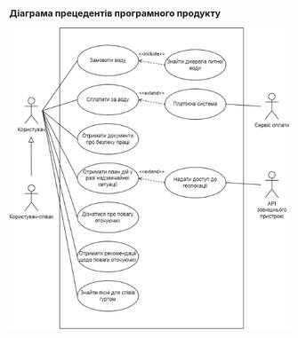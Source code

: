 ### Діаграма прецедентів програмного продукту

![](https://github.com/oleksandrblazhko/ai203-voyakovskij/blob/caf63bf2093cb73fa9fef67da20ef6c527f682b6/1-SoftwareRequirements/1.3-SoftwareUserRequirements/1.3.3-UseCaseDiagram/UseCase.jpg)
